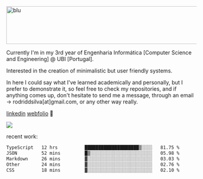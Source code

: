 
<img width="1415" height="100" alt="blu" src="https://github.com/rdsilva01/rdsilva01/assets/101207588/deb060e5-d035-4f09-b511-e3f50605b207">

Currently I'm in my 3rd year of Engenharia Informática [Computer Science and Engineering] @ UBI [Portugal].

Interested in the creation of minimalistic but user friendly systems.

In here I could say what I've learned academically and personally, but I prefer to demonstrate it, so feel free to check my repositories, and if anything comes up, don't hesitate to send me a message, through an email -> rodriddsilva[at]gmail.com, or any other way really.

[linkedin](https://www.linkedin.com/in/rodrigo-silva-455b291bb/)
[webfolio](https://rdsilva01.github.io/) 🏁

![](https://komarev.com/ghpvc/?username=rdsilva01)

recent work:
<!--START_SECTION:waka-->

```txt
TypeScript   12 hrs          ████████████████████▒░░░░   81.75 %
JSON         52 mins         █▒░░░░░░░░░░░░░░░░░░░░░░░   05.98 %
Markdown     26 mins         ▓░░░░░░░░░░░░░░░░░░░░░░░░   03.03 %
Other        24 mins         ▓░░░░░░░░░░░░░░░░░░░░░░░░   02.76 %
CSS          18 mins         ▓░░░░░░░░░░░░░░░░░░░░░░░░   02.10 %
```

<!--END_SECTION:waka-->

